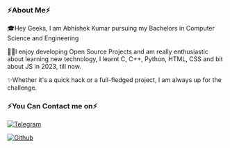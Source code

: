 ### ⚡About Me⚡

🎓Hey Geeks, I am Abhishek Kumar pursuing my Bachelors in Computer Science and Engineering

👨‍💻I enjoy developing Open Source Projects and am really enthusiastic about learning new technology, I learnt C, C++, Python, HTML, CSS and bit about JS in 2023, till now.

✨Whether it's a quick hack or a full-fledged project, I am always up for the challenge.

### ⚡You Can Contact me on⚡
[![Telegram](https://img.shields.io/badge/Telegram-2CA5E0?style=for-the-badge&logo=telegram&logoColor=white)](https://t.me/AbhiCracker001)

[![Github](https://img.shields.io/badge/GitHub-000000?style=for-the-badge&logo=GitHub&logoColor=white)](https://github.com/AbhiCrackerOfficial)
